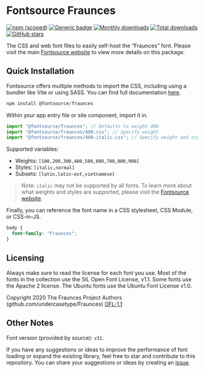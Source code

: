 # Fontsource Fraunces

[![npm (scoped)](https://img.shields.io/npm/v/@fontsource/fraunces?color=brightgreen)](https://www.npmjs.com/package/@fontsource/fraunces) [![Generic badge](https://img.shields.io/badge/fontsource-passing-brightgreen)](https://github.com/fontsource/fontsource) [![Monthly downloads](https://badgen.net/npm/dm/@fontsource/fraunces)](https://github.com/fontsource/fontsource) [![Total downloads](https://badgen.net/npm/dt/@fontsource/fraunces)](https://github.com/fontsource/fontsource) [![GitHub stars](https://img.shields.io/github/stars/fontsource/fontsource.svg?style=social&label=Star)](https://github.com/fontsource/fontsource/stargazers)

The CSS and web font files to easily self-host the “Fraunces” font. Please visit the main [Fontsource website](https://fontsource.org/fonts/fraunces) to view more details on this package.

## Quick Installation

Fontsource offers multiple methods to import the CSS, including using a bundler like Vite or using SASS. You can find full documentation [here](https://fontsource.org/docs/getting-started/introduction).

```javascript
npm install @fontsource/fraunces
```

Within your app entry file or site component, import it in.

```javascript
import "@fontsource/fraunces"; // Defaults to weight 400
import "@fontsource/fraunces/400.css"; // Specify weight
import "@fontsource/fraunces/400-italic.css"; // Specify weight and style
```

Supported variables:
- Weights: `[100,200,300,400,500,600,700,800,900]`
- Styles: `[italic,normal]`
- Subsets: `[latin,latin-ext,vietnamese]`

> Note: `italic` may not be supported by all fonts. To learn more about what weights and styles are supported, please visit the [Fontsource website](https://fontsource.org/fonts/fraunces).

Finally, you can reference the font name in a CSS stylesheet, CSS Module, or CSS-in-JS.

```css
body {
  font-family: "Fraunces";
}
```

## Licensing
Always make sure to read the license for each font you use. Most of the fonts in the collection use the SIL Open Font License, v1.1. Some fonts use the Apache 2 license. The Ubuntu fonts use the Ubuntu Font License v1.0.

Copyright 2020 The Fraunces Project Authors (github.com/undercasetype/Fraunces)
[OFL-1.1](http://scripts.sil.org/OFL)

## Other Notes
Font version (provided by source): `v31`.

If you have any suggestions or ideas to improve the performance of font loading or expand the existing library, feel free to star and contribute to this repository. You can share your suggestions or ideas by creating an [issue](https://github.com/fontsource/fontsource/issues).